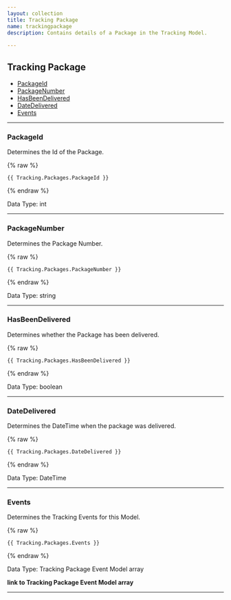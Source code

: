 ```yaml
---
layout: collection
title: Tracking Package
name: trackingpackage
description: Contains details of a Package in the Tracking Model.
 
---
```


## Tracking Package

* [PackageId](#packageid)
* [PackageNumber](#packagenumber)
* [HasBeenDelivered](#hasbeendelivered)
* [DateDelivered](#datedelivered)
* [Events](#events)

---

<a name="packageid"></a>
### PackageId
Determines the Id of the Package.

{% raw %}
```liquid
{{ Tracking.Packages.PackageId }}

```
{% endraw %}

Data Type: int

---

<a name="packagenumber"></a>
### PackageNumber
Determines the Package Number.

{% raw %}
```liquid
{{ Tracking.Packages.PackageNumber }}

```
{% endraw %}

Data Type: string

---

<a name="hasbeendelivered"></a>
### HasBeenDelivered
Determines whether the Package has been delivered.

{% raw %}
```liquid
{{ Tracking.Packages.HasBeenDelivered }}

```
{% endraw %}

Data Type: boolean

---

<a name="datedelivered"></a>
### DateDelivered
Determines the DateTime when the package was delivered.

{% raw %}
```liquid
{{ Tracking.Packages.DateDelivered }}

```
{% endraw %}

Data Type: DateTime

---

<a name="events"></a>
### Events
Determines the Tracking Events for this Model.

{% raw %}
```liquid
{{ Tracking.Packages.Events }}

```
{% endraw %}

Data Type: Tracking Package Event Model array

__link to Tracking Package Event Model array__

---